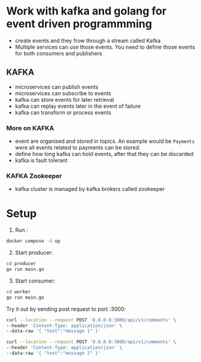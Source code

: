 # Work with kafka and golang for event driven programmming

- create events and they frow through a stream called Kafka
- Multiple services can use those events. You need to define those events for both consumers and publishers

## KAFKA

- microservices can publish events
- microservices can subscribe to events
- kafka can store events for later retrieval
- kafka can replay events later in the event of failure
- kafka can transform or process events

### More on KAFKA

- event are organised and stored in topics. An example would be `Payments` were all events related to payments can be stored.
- define how long kafka can hold events, after that they can be discarded
- kafka is fault tolerant

### KAFKA Zookeeper

- kafka cluster is managed by kafka brokers called zookeeper

# Setup

1. Run :
```bash
docker compose -d up
```
2. Start producer:
```bash
cd producer
go run main.go
```

3. Start consumer:
```bash
cd worker
go run main.go
```

Try it out by sending post request to port :3000:
```bash
curl --location --request POST '0.0.0.0:3000/api/v1/comments' \
--header 'Content-Type: application/json' \
--data-raw '{ "text":"message 1" }'

curl --location --request POST '0.0.0.0:3000/api/v1/comments' \
--header 'Content-Type: application/json' \
--data-raw '{ "text":"message 2" }'
```